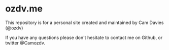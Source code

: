 # ozdv.me
This repository is for a personal site created and maintained by Cam Davies (@ozdv)

If you have any questions please don't hesitate to contact me on Github, or twitter @Camozdv.
